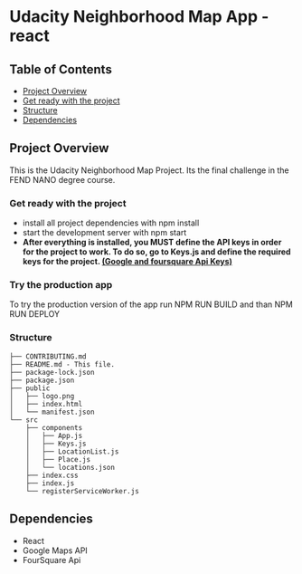 # Udacity Neighborhood Map App - react

## Table of Contents

* [Project Overview](#project-overview)
* [Get ready with the project](#get-ready-with-the-project)
* [Structure](#structure)
* [Dependencies](#dependencies)


## Project Overview

This is the Udacity Neighborhood Map Project. Its the final challenge in the FEND NANO degree course.

### Get ready with the project

* install all project dependencies with npm install
* start the development server with npm start
* <b> After everything is installed, you MUST define the API keys in order for the project to work.
  To do so, go to Keys.js and define the required keys for the project. <u>(Google and foursquare Api Keys)</u></b>
  
### Try the production app

To try the production version of the app run NPM RUN BUILD and than NPM RUN DEPLOY

### Structure

```
├── CONTRIBUTING.md
├── README.md - This file.
├── package-lock.json
├── package.json
├── public
│   ├── logo.png
│   ├── index.html
│   └── manifest.json
└── src
    ├── components
    │   ├── App.js
    │   ├── Keys.js
    │   ├── LocationList.js
    │   ├── Place.js
    │   └── locations.json
    ├── index.css
    ├── index.js
    └── registerServiceWorker.js

```
## Dependencies

* React
* Google Maps API
* FourSquare Api 


